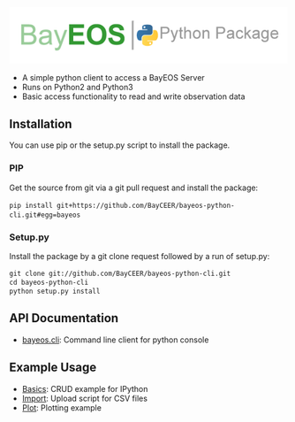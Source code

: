 ![bayeos python logo](https://github.com/BayCEER/bayeos-python-cli/blob/master/doc/logoHorizontal.png "Logo")
- A simple python client to access a BayEOS Server  
- Runs on Python2 and Python3  
- Basic access functionality to read and write observation data   

## Installation 
You can use pip or the setup.py script to install the package.
### PIP
Get the source from git via a git pull request and install the package:

`pip install git+https://github.com/BayCEER/bayeos-python-cli.git#egg=bayeos`

### Setup.py 
Install the package by a git clone request followed by a run of setup.py:
``` 
git clone git://github.com/BayCEER/bayeos-python-cli.git
cd bayeos-python-cli
python setup.py install
```

## API Documentation
* [bayeos.cli](http://bayceer.github.io/bayeos-python-cli/api/bayeos.cli.html): Command line client for python console

## Example Usage   
* [Basics](https://github.com/BayCEER/bayeos-python-cli/blob/master/doc/samples/Simpleclient.ipynb): CRUD example for IPython
* [Import](https://github.com/BayCEER/bayeos-python-cli/blob/master/doc/samples/CSImport.py): Upload script for CSV files
* [Plot](https://github.com/BayCEER/bayeos-python-cli/blob/master/doc/samples/PlotSeries.ipynb): Plotting example

